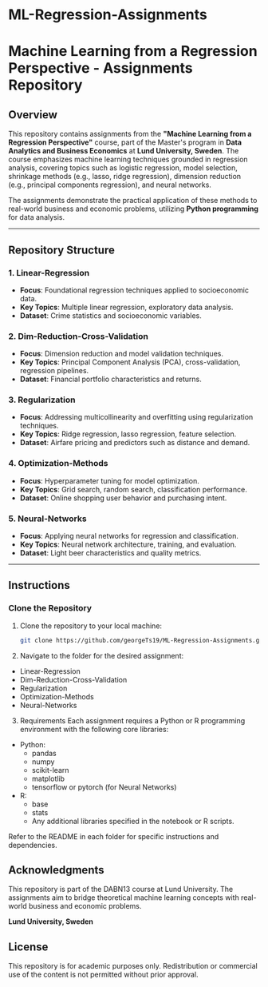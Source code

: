 # ML-Regression-Assignments

# Machine Learning from a Regression Perspective - Assignments Repository

## Overview
This repository contains assignments from the **"Machine Learning from a Regression Perspective"** course, part of the Master's program in **Data Analytics and Business Economics** at **Lund University, Sweden**. The course emphasizes machine learning techniques grounded in regression analysis, covering topics such as logistic regression, model selection, shrinkage methods (e.g., lasso, ridge regression), dimension reduction (e.g., principal components regression), and neural networks.

The assignments demonstrate the practical application of these methods to real-world business and economic problems, utilizing **Python programming** for data analysis.

---

## Repository Structure

### 1. **Linear-Regression**
- **Focus**: Foundational regression techniques applied to socioeconomic data.
- **Key Topics**: Multiple linear regression, exploratory data analysis.
- **Dataset**: Crime statistics and socioeconomic variables.

### 2. **Dim-Reduction-Cross-Validation**
- **Focus**: Dimension reduction and model validation techniques.
- **Key Topics**: Principal Component Analysis (PCA), cross-validation, regression pipelines.
- **Dataset**: Financial portfolio characteristics and returns.

### 3. **Regularization**
- **Focus**: Addressing multicollinearity and overfitting using regularization techniques.
- **Key Topics**: Ridge regression, lasso regression, feature selection.
- **Dataset**: Airfare pricing and predictors such as distance and demand.

### 4. **Optimization-Methods**
- **Focus**: Hyperparameter tuning for model optimization.
- **Key Topics**: Grid search, random search, classification performance.
- **Dataset**: Online shopping user behavior and purchasing intent.

### 5. **Neural-Networks**
- **Focus**: Applying neural networks for regression and classification.
- **Key Topics**: Neural network architecture, training, and evaluation.
- **Dataset**: Light beer characteristics and quality metrics.

---

## Instructions

### Clone the Repository
1. Clone the repository to your local machine:
   ```bash
   git clone https://github.com/georgeTs19/ML-Regression-Assignments.git
2. Navigate to the folder for the desired assignment:
- Linear-Regression
- Dim-Reduction-Cross-Validation
- Regularization
- Optimization-Methods
- Neural-Networks
3. Requirements
Each assignment requires a Python or R programming environment with the following core libraries:

- Python:
  - pandas
  - numpy
  - scikit-learn
  - matplotlib
  - tensorflow or pytorch (for Neural Networks)
- R:
  - base
  - stats
  - Any additional libraries specified in the notebook or R scripts.
    
Refer to the README in each folder for specific instructions and dependencies.

## Acknowledgments
This repository is part of the DABN13 course at Lund University. The assignments aim to bridge theoretical machine learning concepts with real-world business and economic problems.

**Lund University, Sweden**

## License
This repository is for academic purposes only. Redistribution or commercial use of the content is not permitted without prior approval.
